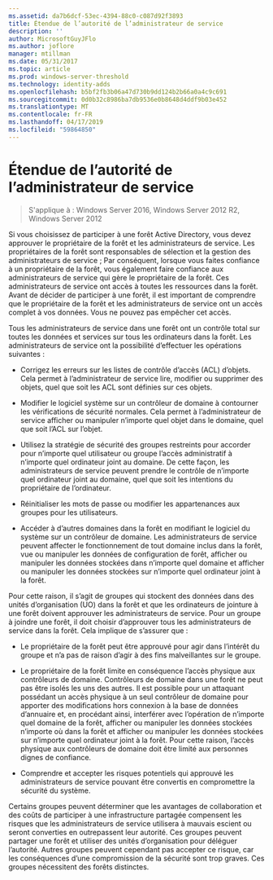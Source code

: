 ```yaml
---
ms.assetid: da7b6dcf-53ec-4394-88c0-c087d92f3893
title: Étendue de l’autorité de l’administrateur de service
description: ''
author: MicrosoftGuyJFlo
ms.author: joflore
manager: mtillman
ms.date: 05/31/2017
ms.topic: article
ms.prod: windows-server-threshold
ms.technology: identity-adds
ms.openlocfilehash: b5bf2fb3b06a47d730b9dd124b2b66a0a4c9c691
ms.sourcegitcommit: 0d0b32c8986ba7db9536e0b8648d4ddf9b03e452
ms.translationtype: MT
ms.contentlocale: fr-FR
ms.lasthandoff: 04/17/2019
ms.locfileid: "59864850"
---
```

# <a name="service-administrator-scope-of-authority"></a>Étendue de l’autorité de l’administrateur de service

>S'applique à : Windows Server 2016, Windows Server 2012 R2, Windows Server 2012

Si vous choisissez de participer à une forêt Active Directory, vous devez approuver le propriétaire de la forêt et les administrateurs de service. Les propriétaires de la forêt sont responsables de sélection et la gestion des administrateurs de service ; Par conséquent, lorsque vous faites confiance à un propriétaire de la forêt, vous également faire confiance aux administrateurs de service qui gère le propriétaire de la forêt. Ces administrateurs de service ont accès à toutes les ressources dans la forêt. Avant de décider de participer à une forêt, il est important de comprendre que le propriétaire de la forêt et les administrateurs de service ont un accès complet à vos données. Vous ne pouvez pas empêcher cet accès.  
  
Tous les administrateurs de service dans une forêt ont un contrôle total sur toutes les données et services sur tous les ordinateurs dans la forêt. Les administrateurs de service ont la possibilité d’effectuer les opérations suivantes :  
  
-   Corrigez les erreurs sur les listes de contrôle d’accès (ACL) d’objets. Cela permet à l’administrateur de service lire, modifier ou supprimer des objets, quel que soit les ACL sont définies sur ces objets.  
  
-   Modifier le logiciel système sur un contrôleur de domaine à contourner les vérifications de sécurité normales. Cela permet à l’administrateur de service afficher ou manipuler n’importe quel objet dans le domaine, quel que soit l’ACL sur l’objet.  
  
-   Utilisez la stratégie de sécurité des groupes restreints pour accorder pour n’importe quel utilisateur ou groupe l’accès administratif à n’importe quel ordinateur joint au domaine. De cette façon, les administrateurs de service peuvent prendre le contrôle de n’importe quel ordinateur joint au domaine, quel que soit les intentions du propriétaire de l’ordinateur.  
  
-   Réinitialiser les mots de passe ou modifier les appartenances aux groupes pour les utilisateurs.  
  
-   Accéder à d’autres domaines dans la forêt en modifiant le logiciel du système sur un contrôleur de domaine. Les administrateurs de service peuvent affecter le fonctionnement de tout domaine inclus dans la forêt, vue ou manipuler les données de configuration de forêt, afficher ou manipuler les données stockées dans n’importe quel domaine et afficher ou manipuler les données stockées sur n’importe quel ordinateur joint à la forêt.  
  
Pour cette raison, il s’agit de groupes qui stockent des données dans des unités d’organisation (UO) dans la forêt et que les ordinateurs de jointure à une forêt doivent approuver les administrateurs de service. Pour un groupe à joindre une forêt, il doit choisir d’approuver tous les administrateurs de service dans la forêt. Cela implique de s’assurer que :  
  
-   Le propriétaire de la forêt peut être approuvé pour agir dans l’intérêt du groupe et n’a pas de raison d’agir à des fins malveillantes sur le groupe.  
  
-   Le propriétaire de la forêt limite en conséquence l’accès physique aux contrôleurs de domaine. Contrôleurs de domaine dans une forêt ne peut pas être isolés les uns des autres. Il est possible pour un attaquant possédant un accès physique à un seul contrôleur de domaine pour apporter des modifications hors connexion à la base de données d’annuaire et, en procédant ainsi, interférer avec l’opération de n’importe quel domaine de la forêt, afficher ou manipuler les données stockées n’importe où dans la forêt et afficher ou manipuler les données stockées sur n’importe quel ordinateur joint à la forêt. Pour cette raison, l’accès physique aux contrôleurs de domaine doit être limité aux personnes dignes de confiance.  
  
-   Comprendre et accepter les risques potentiels qui approuvé les administrateurs de service pouvant être convertis en compromettre la sécurité du système.  
  
Certains groupes peuvent déterminer que les avantages de collaboration et des coûts de participer à une infrastructure partagée compensent les risques que les administrateurs de service utilisera à mauvais escient ou seront converties en outrepassent leur autorité. Ces groupes peuvent partager une forêt et utiliser des unités d’organisation pour déléguer l’autorité. Autres groupes peuvent cependant pas accepter ce risque, car les conséquences d’une compromission de la sécurité sont trop graves. Ces groupes nécessitent des forêts distinctes.  
  


